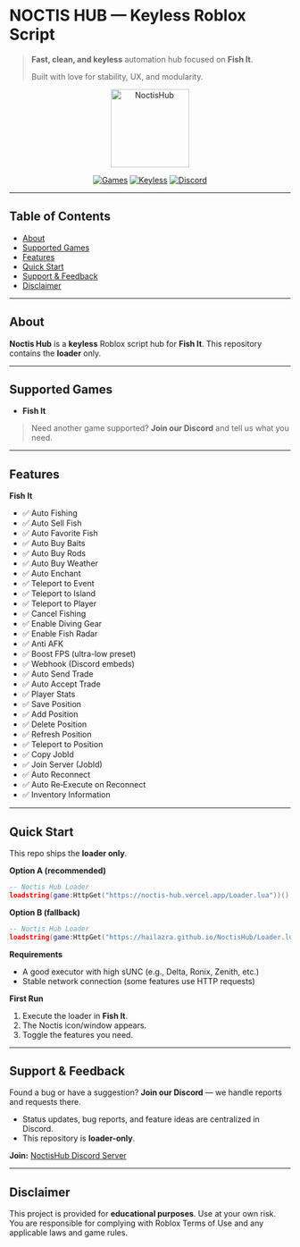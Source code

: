 # NOCTIS HUB — Keyless Roblox Script

> **Fast, clean, and keyless** automation hub focused on **Fish It**.
>
> Built with love for stability, UX, and modularity.

<p align="center">
  <img alt="NoctisHub" src="https://github.com/hailazra/devlogic/blob/main/logo.webp" width="140" />
</p>

<p align="center">
  <a href="#supported-games"><img alt="Games" src="https://img.shields.io/badge/Supported-Fish%20It-1f6feb" /></a>
  <a href="#quick-start"><img alt="Keyless" src="https://img.shields.io/badge/Key-System%3A%20None-10b981" /></a>
  <a href="https://discord.gg/YOUR_INVITE"><img alt="Discord" src="https://img.shields.io/badge/Discord-Join-5865F2" /></a>
</p>

---

## Table of Contents

* [About](#about)
* [Supported Games](#supported-games)
* [Features](#features)
* [Quick Start](#quick-start)
* [Support & Feedback](#support--feedback)
* [Disclaimer](#disclaimer)

---

## About

**Noctis Hub** is a **keyless** Roblox script hub for **Fish It**. This repository contains the **loader** only.

---

## Supported Games

* **Fish It**

> Need another game supported? **Join our Discord** and tell us what you need.

---

## Features

**Fish It**

* ✅ Auto Fishing
* ✅ Auto Sell Fish
* ✅ Auto Favorite Fish
* ✅ Auto Buy Baits
* ✅ Auto Buy Rods
* ✅ Auto Buy Weather
* ✅ Auto Enchant
* ✅ Teleport to Event
* ✅ Teleport to Island
* ✅ Teleport to Player
* ✅ Cancel Fishing
* ✅ Enable Diving Gear
* ✅ Enable Fish Radar
* ✅ Anti AFK
* ✅ Boost FPS (ultra-low preset)
* ✅ Webhook (Discord embeds)
* ✅ Auto Send Trade
* ✅ Auto Accept Trade
* ✅ Player Stats
* ✅ Save Position
* ✅ Add Position
* ✅ Delete Position
* ✅ Refresh Position
* ✅ Teleport to Position
* ✅ Copy JobId
* ✅ Join Server (JobId)
* ✅ Auto Reconnect
* ✅ Auto Re‑Execute on Reconnect
* ✅ Inventory Information

---

## Quick Start

This repo ships the **loader only**.

**Option A (recommended)**

```lua
-- Noctis Hub Loader
loadstring(game:HttpGet("https://noctis-hub.vercel.app/Loader.lua"))()
```

**Option B (fallback)**

```lua
-- Noctis Hub Loader
loadstring(game:HttpGet("https://hailazra.github.io/NoctisHub/Loader.lua"))()
```

**Requirements**

* A good executor with high sUNC (e.g., Delta, Ronix, Zenith, etc.)
* Stable network connection (some features use HTTP requests)

**First Run**

1. Execute the loader in **Fish It**.
2. The Noctis icon/window appears.
3. Toggle the features you need.

---

## Support & Feedback

Found a bug or have a suggestion? **Join our Discord** — we handle reports and requests there.

* Status updates, bug reports, and feature ideas are centralized in Discord.
* This repository is **loader-only**.

**Join:** [NoctisHub Discord Server](https://discord.gg/3AzvRJFT3M)

---

## Disclaimer

This project is provided for **educational purposes**. Use at your own risk. You are responsible for complying with Roblox Terms of Use and any applicable laws and game rules.
